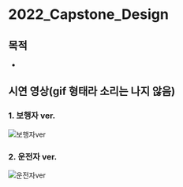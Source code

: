 # 2022_Capstone_Design

## 목적
- 


## 시연 영상(gif 형태라 소리는 나지 않음)

### 1. 보행자 ver.
![보행자ver](https://user-images.githubusercontent.com/62232217/174145938-919def26-deea-4aaf-a32b-5da4dad5832e.gif)

### 2. 운전자 ver.
![운전자ver](https://user-images.githubusercontent.com/62232217/174145988-dfeb4f41-e22f-4688-a80d-90eedd507f49.gif)

